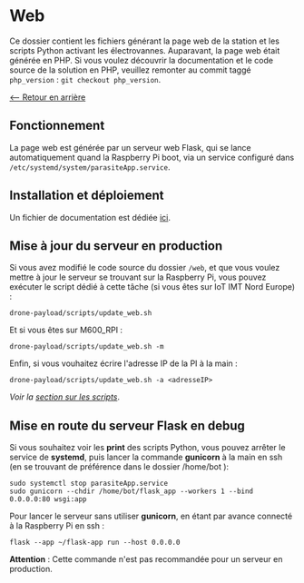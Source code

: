 # Web

Ce dossier contient les fichiers générant la page web de la station et les scripts Python activant les électrovannes.
Auparavant, la page web était générée en PHP. Si vous voulez découvrir la documentation et le code source de la solution en PHP, veuillez remonter au commit taggé `php_version` : `git checkout php_version`.

[<-- Retour en arrière](../README.md)

## Fonctionnement

La page web est générée par un serveur web Flask, qui se lance automatiquement quand la Raspberry Pi boot, via un service configuré dans `/etc/systemd/system/parasiteApp.service`.

## Installation et déploiement

Un fichier de documentation est dédiée [ici](../doc/Installation_PI.md).

## Mise à jour du serveur en production

Si vous avez modifié le code source du dossier `/web`, et que vous voulez mettre à jour le serveur se trouvant sur la Raspberry Pi, vous pouvez exécuter le script dédié à cette tâche (si vous êtes sur IoT IMT Nord Europe) :
```
drone-payload/scripts/update_web.sh
```
Et si vous êtes sur M600_RPI :
```
drone-payload/scripts/update_web.sh -m
```
Enfin, si vous vouhaitez écrire l'adresse IP de la PI à la main :
```
drone-payload/scripts/update_web.sh -a <adresseIP>
```

*Voir la [section sur les scripts](../scripts/README.md)*.

## Mise en route du serveur Flask en debug

Si vous souhaitez voir les **print** des scripts Python, vous pouvez arrêter le service de **systemd**, puis lancer la commande **gunicorn** à la main en ssh (en se trouvant de préférence dans le dossier /home/bot ):
```
sudo systemctl stop parasiteApp.service
sudo gunicorn --chdir /home/bot/flask_app --workers 1 --bind 0.0.0.0:80 wsgi:app
```

Pour lancer le serveur sans utiliser **gunicorn**, en étant par avance connecté à la Raspberry Pi en ssh :
```
flask --app ~/flask-app run --host 0.0.0.0
```

**Attention** : Cette commande n'est pas recommandée pour un serveur en production.

